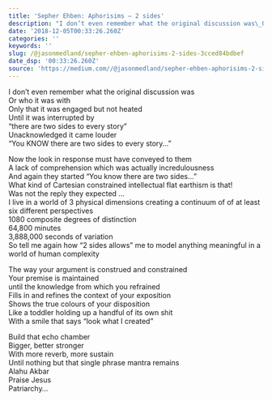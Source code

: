 ```yaml
---
title: 'Sepher Ehben: Aphorisims — 2 sides'
description: "I don’t even remember what the original discussion was\_Or who it was withOnly that it was engaged but not heated\_Until it was…"
date: '2018-12-05T00:33:26.260Z'
categories: ''
keywords: ''
slug: /@jasonmedland/sepher-ehben-aphorisims-2-sides-3cced84bdbef
date_dsp: '00:33:26.260Z'
source: 'https://medium.com//@jasonmedland/sepher-ehben-aphorisims-2-sides-3cced84bdbef'
---
```


I don’t even remember what the original discussion was   
Or who it was with  
Only that it was engaged but not heated   
Until it was interrupted by  
“there are two sides to every story”  
Unacknowledged it came louder  
“You KNOW there are two sides to every story…”

Now the look in response must have conveyed to them  
A lack of comprehension which was actually incredulousness   
And again they started “You know there are two sides…”  
What kind of Cartesian constrained intellectual flat earthism is that!  
Was not the reply they expected …  
I live in a world of 3 physical dimensions creating a continuum of of at least six different perspectives   
1080 composite degrees of distinction   
64,800 minutes   
3,888,000 seconds of variation   
So tell me again how “2 sides allows” me to model anything meaningful in a world of human complexity

The way your argument is construed and constrained   
Your premise is maintained   
until the knowledge from which you refrained  
Fills in and refines the context of your exposition  
Shows the true colours of your disposition   
Like a toddler holding up a handful of its own shit  
With a smile that says “look what I created”

Build that echo chamber   
Bigger, better stronger  
With more reverb, more sustain  
Until nothing but that single phrase mantra remains  
Alahu Akbar   
Praise Jesus  
Patriarchy…